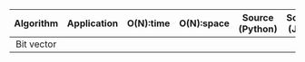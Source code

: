|  <center>Algorithm</center> |  <center>Application</center> |  <center>O(N):time</center> |  <center>O(N):space</center> |  <center>Source (Python)</center> |  <center>Source (Java)</center> |
|:--------|:--------:|--------:|--------:|--------:|--------:|
| <center>Bit vector</center> | <center></center> | <center></center> | <center></center> | <center></center> | <center></center> | 




